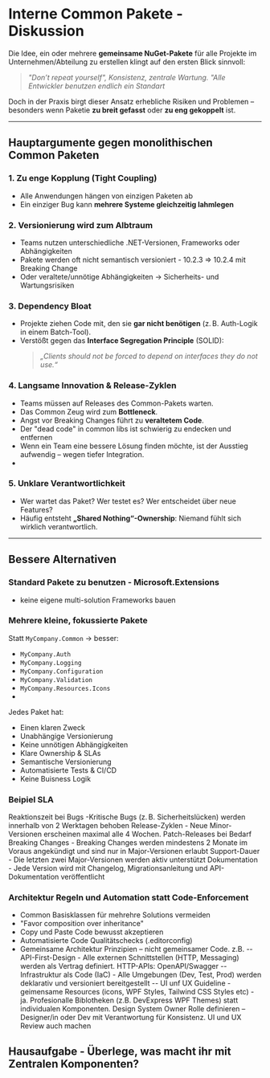 # Interne Common Pakete  - Diskussion

Die Idee, ein oder mehrere **gemeinsame NuGet-Pakete**  für alle Projekte im Unternehmen/Abteilung zu erstellen klingt auf den ersten Blick sinnvoll:  
> *"Don’t repeat yourself", Konsistenz, zentrale Wartung.*
> *"Alle Entwickler benutzen endlich ein Standart*
> 
Doch in der Praxis birgt dieser Ansatz erhebliche Risiken und Problemen – besonders wenn Paketie **zu breit gefasst** oder **zu eng gekoppelt** ist.

---

## Hauptargumente gegen monolithischen Common Paketen

### 1. **Zu enge Kopplung (Tight Coupling)**
- Alle Anwendungen hängen von einzigen Paketen ab
- Ein einziger Bug kann **mehrere Systeme gleichzeitig lahmlegen**

### 2. **Versionierung wird zum Albtraum**
- Teams nutzen unterschiedliche .NET-Versionen, Frameworks oder Abhängigkeiten
- Pakete werden oft nicht semantisch versioniert - 10.2.3 => 10.2.4 mit Breaking Change
- Oder veraltete/unnötige Abhängigkeiten → Sicherheits- und Wartungsrisiken

### 3. **Dependency Bloat**
- Projekte ziehen Code mit, den sie **gar nicht benötigen** (z. B. Auth-Logik in einem Batch-Tool).
- Verstößt gegen das **Interface Segregation Principle** (SOLID):  
  > *„Clients should not be forced to depend on interfaces they do not use.“*

### 4. **Langsame Innovation & Release-Zyklen**
- Teams müssen auf Releases des Common-Pakets warten.
- Das Common Zeug wird zum **Bottleneck**.
- Angst vor Breaking Changes führt zu **veraltetem Code**.
- Der "dead code" in common libs ist schwierig zu endecken und entfernen
- Wenn ein Team eine bessere Lösung finden möchte, ist der Ausstieg aufwendig – wegen tiefer Integration.
- 
### 5. **Unklare Verantwortlichkeit**
- Wer wartet das Paket? Wer testet es? Wer entscheidet über neue Features?
- Häufig entsteht **„Shared Nothing“-Ownership**: Niemand fühlt sich wirklich verantwortlich.


---

## Bessere Alternativen

### **Standard Pakete zu benutzen - Microsoft.Extensions**
- keine eigene multi-solution Frameworks bauen

### **Mehrere kleine, fokussierte Pakete**
Statt `MyCompany.Common` → besser:
- `MyCompany.Auth`
- `MyCompany.Logging`
- `MyCompany.Configuration`
- `MyCompany.Validation`
- `MyCompany.Resources.Icons`
- 
Jedes Paket hat:
- Einen klaren Zweck
- Unabhängige Versionierung
- Keine unnötigen Abhängigkeiten
- Klare Ownership & SLAs
- Semantische Versionierung 
- Automatisierte Tests & CI/CD
- Keine Buisness Logik 

### **Beipiel SLA**
Reaktionszeit bei Bugs -Kritische Bugs (z. B. Sicherheitslücken) werden innerhalb von 2 Werktagen behoben
Release-Zyklen - Neue Minor-Versionen erscheinen maximal alle 4 Wochen. Patch-Releases bei Bedarf
Breaking Changes - Breaking Changes werden mindestens 2 Monate im Voraus angekündigt und sind nur in Major-Versionen erlaubt
Support-Dauer - Die letzten zwei Major-Versionen werden aktiv unterstützt
Dokumentation - Jede Version wird mit Changelog, Migrationsanleitung und API-Dokumentation veröffentlicht


### **Architektur Regeln und Automation statt Code-Enforcement**  
- Common Basisklassen für mehrehre Solutions vermeiden 
- "Favor composition over inheritance"
- Copy und Paste Code bewusst akzeptieren
- Automatisierte Code Qualitätschecks (.editorconfig)
- Gemeinsame Architektur Prinzipien – nicht gemeinsamer Code. z.B.
  -- API-First-Design - Alle externen Schnittstellen (HTTP, Messaging) werden als Vertrag definiert. HTTP-APIs: OpenAPI/Swagger 
  -- Infrastruktur als Code (IaC) - Alle Umgebungen (Dev, Test, Prod) werden deklarativ und versioniert bereitgestellt
  -- UI unf UX Guideline - geimensame Resources (icons, WPF Styles, Tailwind CSS Styles etc) - ja. Profesionalle Biblotheken (z.B. DevExpress WPF Themes) statt individualen Komponenten. Design System Owner Rolle definieren – Designer/in oder Dev mit Verantwortung für Konsistenz. UI und UX Review auch machen



## Hausaufgabe - Überlege, was macht ihr mit Zentralen Komponenten?
